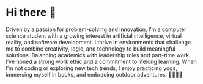 # Hi there 👋
Driven by a passion for problem-solving and innovation, I’m a computer science student with a growing interest in artificial intelligence, virtual reality, and software development. I thrive in environments that challenge me to combine creativity, logic, and technology to build meaningful solutions. Balancing academics with leadership roles and part-time work, I’ve honed a strong work ethic and a commitment to lifelong learning. When I’m not coding or exploring new tech trends, I enjoy practicing yoga, immersing myself in books, and embracing outdoor adventures.
🦋🦋🦋🦋 
